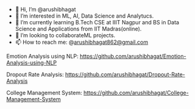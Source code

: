 - 👋 Hi, I’m @arushibhagat
- 👀 I’m interested in ML, AI, Data Science and Analytucs.
- 🌱 I’m currently learning B.Tech CSE at IIIT Nagpur and BS in Data Science and Applications from IIT Madras(online).
- 💞️ I’m looking to collaborateML projects.
- 📫 How to reach me: @arushibhagat862@gmail.com

Emotion Analysis using NLP: https://github.com/arushibhagat/Emotion-Analysis-using-NLP

Dropout Rate Analysis: https://github.com/arushibhagat/Dropout-Rate-Analysis

College Management System: https://github.com/arushibhagat/College-Management-System
